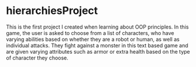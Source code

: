 # hierarchiesProject

This is the first project I created when learning about OOP principles. In this game, the user is asked to choose from a list of characters,
who have varying abilities based on whether they are a robot or human, as well as individual attacks. They fight against a monster in this
text based game and are given varying attributes such as armor or extra health based on the type of character they choose.
